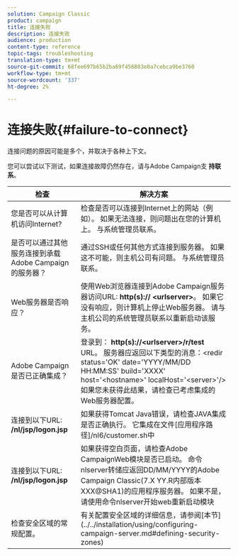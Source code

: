 ```yaml
---
solution: Campaign Classic
product: campaign
title: 连接失败
description: 连接失败
audience: production
content-type: reference
topic-tags: troubleshooting
translation-type: tm+mt
source-git-commit: 68fee697b65b2ba69f456803e0a7cebca9be3760
workflow-type: tm+mt
source-wordcount: '337'
ht-degree: 2%

---
```



# 连接失败{#failure-to-connect}

连接问题的原因可能是多个，并取决于各种上下文。

您可以尝试以下测试，如果连接故障仍然存在，请与Adobe Campaign支 **持联系**。



<table> 
 <thead> 
  <tr> 
   <th>检查<br /> </th> 
   <th>解决方案<br /> </th> 
  </tr> 
 </thead> 
 <tbody> 
  <tr> 
   <td>您是否可以从计算机访问Internet?</td> 
   <td>检查是否可以连接到Internet上的网站（例如）。 如果无法连接，则问题出在您的计算机上。 与系统管理员联系。</td>
  </tr>
  <tr> 
   <td>是否可以通过其他服务连接到承载Adobe Campaign的服务器？</td> 
   <td>通过SSH或任何其他方式连接到服务器。 如果这不可能，则主机公司有问题。 与系统管理员联系。</td>
  </tr>
  <tr> 
   <td>Web服务器是否响应？</td> 
   <td>使用Web浏览器连接到Adobe Campaign服务器访问URL: <b>http(s):// &lt;urlserver&gt;</b>。 如果它没有响应，则计算机上停止Web服务器。 请与主机公司的系统管理员联系以重新启动该服务。</td>
  </tr>
  <tr> 
   <td>Adobe Campaign是否已正确集成？</td> 
   <td>登录到： <b>http(s)://&lt;urlserver&gt;/r/test</b> URL。 服务器应返回以下类型的消息：&lt;redir status='OK' date='YYYY/MM/DD HH:MM:SS' build='XXXX' host='&lt;hostname&gt;' localHost='&lt;server&gt;'/&gt;如果您未获得此结果，请检查已考虑集成的Web服务器配置。</td>
  </tr>
  <tr> 
   <td>连接到以下URL: <b>/nl/jsp/logon.jsp</b></td>
   <td>如果获得Tomcat Java错误，请检查JAVA集成是否正确执行。 它集成在文件[应用程序路径]/nl6/customer.sh中</td>
  </tr>
  <tr> 
   <td>连接到以下URL: <b>/nl/jsp/logon.jsp</b></td>
   <td>如果获得空白页面，请检查Adobe CampaignWeb模块是否已启动。 命令nlserver转储应返回DD/MM/YYYY的Adobe Campaign Classic(7.X YY.R内部版本XXX@SHA1)的应用程序服务器。 如果不是，请使用命令nlserver开始web重新启动模块</td>
  </tr>
   <tr>
  	<td>检查安全区域的常规配置。</td>
  	<td>有关配置安全区域的详细信息，请参阅[本节](../../installation/using/configuring-campaign-server.md#defining-security-zones)</td>
  </tr>
 </tbody> 
</table>
